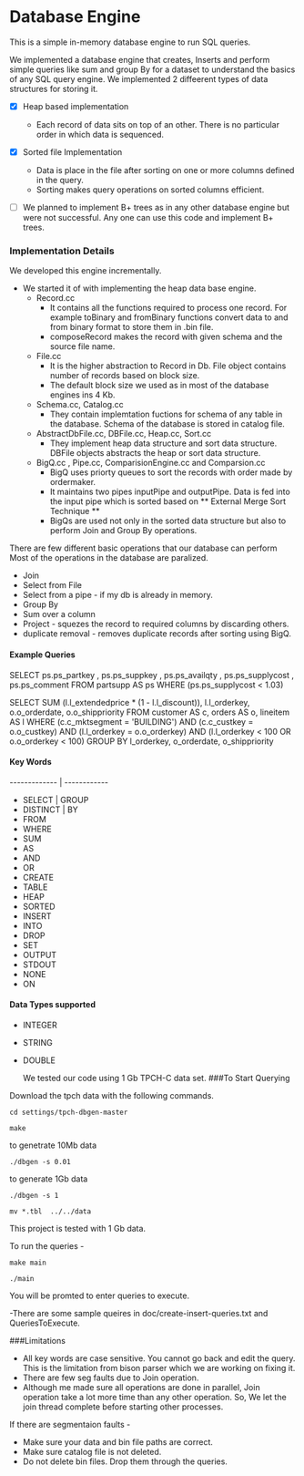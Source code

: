 # Database Engine

This is a simple in-memory database engine to run  SQL queries.

We implemented a database engine that creates, Inserts and perform simple queries like sum and group By  for a dataset to understand the basics of any SQL query engine.
We implemented 2 diffeerent types of data structures for storing it.

  - [X] Heap based implementation 
	-  Each record of data sits on top of an other. There is no particular order in which data is sequenced.
-  [X] Sorted file Implementation
	- Data is place in the file after sorting on one or more columns defined in the query.
	- Sorting makes query operations on sorted columns efficient.
- [ ]  We planned to implement B+ trees as in any other database engine but were not successful. Any one can use this code and implement B+ trees.




### Implementation Details

We developed this engine incrementally.
*  We started it of with implementing the heap data base engine.
	* Record.cc
		* It contains all the functions required to process one record. For example toBinary and fromBinary functions 
		convert data to and from binary format to store them in .bin file.
		* composeRecord makes the record with given schema and the source file name.
	* File.cc 
		* It is the higher abstraction to Record in Db. File object contains number of records based on block size.
		* The default block size we used as in most of the database engines ins 4 Kb.
	* Schema.cc, Catalog.cc
		* They contain implemtation fuctions for schema of any table in the database. Schema of the database  is 				stored in catalog file.
	*  AbstractDbFile.cc, DBFile.cc, Heap.cc, Sort.cc
		* They implement heap data structure and sort data structure. DBFile objects abstracts the heap or sort data 				structure. 
	* BigQ.cc , Pipe.cc, ComparisionEngine.cc and Comparsion.cc
		* BigQ uses priorty queues to sort the records with order made by ordermaker.
		* It maintains two pipes inputPipe and outputPipe. Data is fed into the input pipe which is sorted based on ** External Merge Sort Technique ** 
		* BigQs are used not only in the sorted data structure but also to perform Join and Group By operations.
	

There are few different basic operations that our database can perform
Most of the operations in the database are paralized.
-  Join
-  Select from File
-  Select from a pipe - if my db is already in memory.
- Group By
- Sum over a column
- Project - squezes the record to required columns by discarding others.
- duplicate removal - removes duplicate records after sorting using BigQ.

####  Example Queries 
SELECT ps.ps_partkey ,
	ps.ps_suppkey ,
	ps.ps_availqty ,
	ps.ps_supplycost ,
	ps.ps_comment 
 	FROM partsupp AS ps WHERE (ps.ps_supplycost < 1.03)
 
SELECT SUM (l.l_extendedprice * (1 - l.l_discount)), l.l_orderkey, o.o_orderdate, o.o_shippriority
	    FROM customer AS c, orders AS o, lineitem AS l 
	   WHERE (c.c_mktsegment = 'BUILDING') AND 
           (c.c_custkey = o.o_custkey) AND (l.l_orderkey = o.o_orderkey) AND
	   (l.l_orderkey < 100 OR o.o_orderkey < 100)
	   GROUP BY l_orderkey, o_orderdate, o_shippriority

#### Key Words
------------- | ------------
- SELECT | GROUP 
- DISTINCT | BY
- FROM
- WHERE
- SUM
- AS
- AND
- OR
- CREATE 
- TABLE
- HEAP
- SORTED
- INSERT
- INTO
- DROP
- SET
- OUTPUT
- STDOUT
- NONE
- ON
#### Data Types supported
- INTEGER
- STRING
- DOUBLE

  We tested our code using 1 Gb TPCH-C data set.
###To Start Querying 

Download the tpch data with the following commands.
```
cd settings/tpch-dbgen-master
```
```
make
```
to genetrate 10Mb data
```
./dbgen -s 0.01
```
to generate 1Gb data
```
./dbgen -s 1
```
```
mv *.tbl  ../../data
```

This project is tested with 1 Gb data. 

To run the queries - 
```
make main
```
```
./main
```
You will be promted to enter queries to execute.

-There are some sample queires in 
  doc/create-insert-queries.txt and QueriesToExecute.
  
###Limitations
- All key words are case sensitive. You cannot go back and edit the query. This is the limitation from bison parser which we are working on fixing it.
-  There are few seg faults due to Join operation.
- Although me made sure all operations are done in parallel, Join operation take a lot more time than any other 
operation. So, We let the join thread complete before starting other processes.

If there are segmentaion faults - 
- Make sure your data and bin file paths are correct.
- Make sure catalog file is not deleted. 
- Do not delete bin files. Drop them through the queries.

